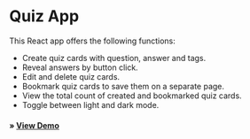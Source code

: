 # Quiz App

This React app offers the following functions:

- Create quiz cards with question, answer and tags.
- Reveal answers by button click.
- Edit and delete quiz cards.
- Bookmark quiz cards to save them on a separate page.
- View the total count of created and bookmarked quiz cards.
- Toggle between light and dark mode.

#### &raquo; [View Demo](https://quiz-app-vert-xi.vercel.app)
